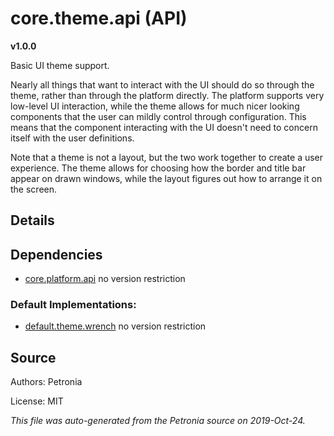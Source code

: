 # core.theme.api (API)
**v1.0.0**

Basic UI theme support.


Nearly all things that want to interact with the UI should do so through the
theme, rather than through the platform directly.  The platform supports very
low-level UI interaction, while the theme allows for much nicer looking
components that the user can mildly control through configuration.  This
means that the component interacting with the UI doesn't need to concern
itself with the user definitions.


Note that a theme is not a layout, but the two work together to create a
user experience.  The theme allows for choosing how the border and title bar
appear on drawn windows, while the layout figures out how to arrange it on
the screen.

## Details








## Dependencies

* [core.platform.api](core.platform.api.md)
  no version restriction



### Default Implementations:
* [default.theme.wrench](default.theme.wrench.md)
  no version restriction


## Source

Authors: Petronia

License: MIT

*This file was auto-generated from the Petronia source on 2019-Oct-24.*
